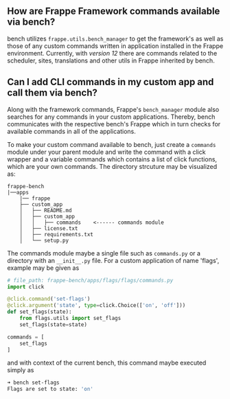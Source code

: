 ## How are Frappe Framework commands available via bench?

bench utilizes `frappe.utils.bench_manager` to get the framework's as well as those of any custom commands written in application installed in the Frappe environment. Currently, with *version 12* there are commands related to the scheduler, sites, translations and other utils in Frappe inherited by bench.


## Can I add CLI commands in my custom app and call them via bench?

Along with the framework commands, Frappe's `bench_manager` module also searches for any commands in your custom applications. Thereby, bench communicates with the respective bench's Frappe which in turn checks for available commands in all of the applications.

To make your custom command available to bench, just create a `commands` module under your parent module and write the command with a click wrapper and a variable commands which contains a list of click functions, which are your own commands. The directory strcuture may be visualized as:

```
frappe-bench
|──apps
    |── frappe
    ├── custom_app
    │   ├── README.md
    │   ├── custom_app
    │   │   ├── commands    <------ commands module
    │   ├── license.txt
    │   ├── requirements.txt
    │   └── setup.py
```

The commands module maybe a single file such as `commands.py` or a directory with an `__init__.py` file. For a custom application of name 'flags', example may be given as

```python
# file_path: frappe-bench/apps/flags/flags/commands.py
import click

@click.command('set-flags')
@click.argument('state', type=click.Choice(['on', 'off']))
def set_flags(state):
    from flags.utils import set_flags
    set_flags(state=state)

commands = [
    set_flags
]
```

and with context of the current bench, this command maybe executed simply as

```zsh
➜ bench set-flags
Flags are set to state: 'on'
```

